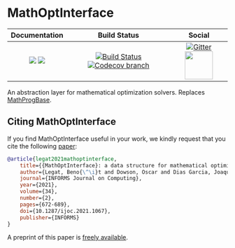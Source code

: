 # MathOptInterface

| **Documentation** | **Build Status** | **Social** |
|:-----------------:|:----------------:|:----------:|
| [![][docs-stable-img]][docs-stable-url] [![][docs-dev-img]][docs-dev-url] | [![Build Status][build-img]][build-url] [![Codecov branch][codecov-img]][codecov-url] | [![Gitter][gitter-img]][gitter-url] [<img src="https://upload.wikimedia.org/wikipedia/commons/thumb/a/af/Discourse_logo.png/799px-Discourse_logo.png" width="64">][discourse-url] |

An abstraction layer for mathematical optimization solvers. Replaces [MathProgBase](https://github.com/JuliaOpt/MathProgBase.jl).

[docs-stable-img]: https://img.shields.io/badge/docs-stable-blue.svg
[docs-dev-img]: https://img.shields.io/badge/docs-dev-blue.svg
[docs-stable-url]: http://jump.dev/MathOptInterface.jl/stable
[docs-dev-url]: http://jump.dev/MathOptInterface.jl/dev

[build-img]: https://github.com/JuMP-dev/MathOptInterface.jl/workflows/CI/badge.svg?branch=master
[build-url]: https://github.com/JuMP-dev/MathOptInterface.jl/actions?query=workflow%3ACI
[codecov-img]: http://codecov.io/github/JuMP-dev/MathOptInterface.jl/coverage.svg?branch=master
[codecov-url]: http://codecov.io/github/JuMP-dev/MathOptInterface.jl?branch=master

[gitter-url]: https://gitter.im/JuliaOpt/JuMP-dev?utm_source=share-link&utm_medium=link&utm_campaign=share-link
[gitter-img]: https://badges.gitter.im/JuliaOpt/JuMP-dev.svg
[discourse-url]: https://discourse.julialang.org/c/domain/opt

## Citing MathOptInterface

If you find MathOptInterface useful in your work, we kindly request that you cite the
following [paper](https://pubsonline.informs.org/doi/10.1287/ijoc.2021.1067):
```bibtex
@article{legat2021mathoptinterface,
    title={{MathOptInterface}: a data structure for mathematical optimization problems},
    author={Legat, Beno{\^\i}t and Dowson, Oscar and Dias Garcia, Joaquim and Lubin, Miles},
    journal={INFORMS Journal on Computing},
    year={2021},
    volume={34},
    number={2},
    pages={672-689},
    doi={10.1287/ijoc.2021.1067},
    publisher={INFORMS}
}
```
A preprint of this paper is [freely available](https://arxiv.org/abs/2002.03447). 
